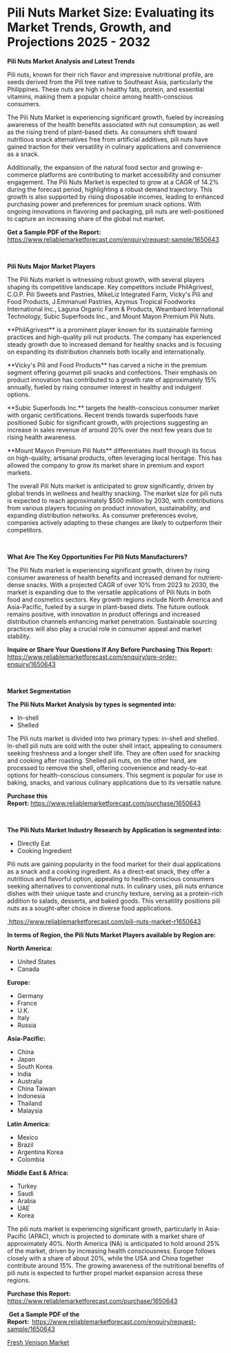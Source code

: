 <p><h1>Pili Nuts Market Size: Evaluating its Market Trends, Growth, and Projections 2025 - 2032</h1></p><p><strong>Pili Nuts Market Analysis and Latest Trends</strong></p>
<p><p>Pili nuts, known for their rich flavor and impressive nutritional profile, are seeds derived from the Pili tree native to Southeast Asia, particularly the Philippines. These nuts are high in healthy fats, protein, and essential vitamins, making them a popular choice among health-conscious consumers. </p><p>The Pili Nuts Market is experiencing significant growth, fueled by increasing awareness of the health benefits associated with nut consumption, as well as the rising trend of plant-based diets. As consumers shift toward nutritious snack alternatives free from artificial additives, pili nuts have gained traction for their versatility in culinary applications and convenience as a snack. </p><p>Additionally, the expansion of the natural food sector and growing e-commerce platforms are contributing to market accessibility and consumer engagement. The Pili Nuts Market is expected to grow at a CAGR of 14.2% during the forecast period, highlighting a robust demand trajectory. This growth is also supported by rising disposable incomes, leading to enhanced purchasing power and preferences for premium snack options. With ongoing innovations in flavoring and packaging, pili nuts are well-positioned to capture an increasing share of the global nut market.</p></p>
<p><strong>Get a Sample PDF of the Report:&nbsp;</strong> <a href="https://www.reliablemarketforecast.com/enquiry/request-sample/1650643?utm_campaign=1134&utm_medium=2&utm_source=Github&utm_content=ia&utm_term=14022025&utm_id=pili-nuts">https://www.reliablemarketforecast.com/enquiry/request-sample/1650643</a></p>
<p>&nbsp;</p>
<p><strong>Pili Nuts Major Market Players</strong></p>
<p><p>The Pili Nuts market is witnessing robust growth, with several players shaping its competitive landscape. Key competitors include PhilAgrivest, C.O.P. Pili Sweets and Pastries, MikeLiz Integrated Farm, Vicky's Pili and Food Products, J.Emmanuel Pastries, Azymus Tropical Foodworks International Inc., Laguna Organic Farm & Products, Weambard International Technology, Subic Superfoods Inc., and Mount Mayon Premium Pili Nuts.</p><p>**PhilAgrivest** is a prominent player known for its sustainable farming practices and high-quality pili nut products. The company has experienced steady growth due to increased demand for healthy snacks and is focusing on expanding its distribution channels both locally and internationally.</p><p>**Vicky's Pili and Food Products** has carved a niche in the premium segment offering gourmet pili snacks and confections. Their emphasis on product innovation has contributed to a growth rate of approximately 15% annually, fueled by rising consumer interest in healthy and indulgent options.</p><p>**Subic Superfoods Inc.** targets the health-conscious consumer market with organic certifications. Recent trends towards superfoods have positioned Subic for significant growth, with projections suggesting an increase in sales revenue of around 20% over the next few years due to rising health awareness.</p><p>**Mount Mayon Premium Pili Nuts** differentiates itself through its focus on high-quality, artisanal products, often leveraging local heritage. This has allowed the company to grow its market share in premium and export markets.</p><p>The overall Pili Nuts market is anticipated to grow significantly, driven by global trends in wellness and healthy snacking. The market size for pili nuts is expected to reach approximately $500 million by 2030, with contributions from various players focusing on product innovation, sustainability, and expanding distribution networks. As consumer preferences evolve, companies actively adapting to these changes are likely to outperform their competitors.</p></p>
<p>&nbsp;</p>
<p><strong>What Are The Key Opportunities For Pili Nuts Manufacturers?</strong></p>
<p><p>The Pili Nuts market is experiencing significant growth, driven by rising consumer awareness of health benefits and increased demand for nutrient-dense snacks. With a projected CAGR of over 10% from 2023 to 2030, the market is expanding due to the versatile applications of Pili Nuts in both food and cosmetics sectors. Key growth regions include North America and Asia-Pacific, fueled by a surge in plant-based diets. The future outlook remains positive, with innovation in product offerings and increased distribution channels enhancing market penetration. Sustainable sourcing practices will also play a crucial role in consumer appeal and market stability.</p></p>
<p><strong>Inquire or Share Your Questions If Any Before Purchasing This Report:</strong> <a href="https://www.reliablemarketforecast.com/enquiry/pre-order-enquiry/1650643?utm_campaign=1134&utm_medium=2&utm_source=Github&utm_content=ia&utm_term=14022025&utm_id=pili-nuts">https://www.reliablemarketforecast.com/enquiry/pre-order-enquiry/1650643</a></p>
<p>&nbsp;</p>
<p><strong>Market Segmentation</strong></p>
<p><strong>The Pili Nuts Market Analysis by types is segmented into:</strong></p>
<p><ul><li>In-shell</li><li>Shelled</li></ul></p>
<p><p>The Pili nuts market is divided into two primary types: in-shell and shelled. In-shell pili nuts are sold with the outer shell intact, appealing to consumers seeking freshness and a longer shelf life. They are often used for snacking and cooking after roasting. Shelled pili nuts, on the other hand, are processed to remove the shell, offering convenience and ready-to-eat options for health-conscious consumers. This segment is popular for use in baking, snacks, and various culinary applications due to its versatile nature.</p></p>
<p><strong>Purchase this Report:&nbsp;</strong><a href="https://www.reliablemarketforecast.com/purchase/1650643?utm_campaign=1134&utm_medium=2&utm_source=Github&utm_content=ia&utm_term=14022025&utm_id=pili-nuts">https://www.reliablemarketforecast.com/purchase/1650643</a></p>
<p>&nbsp;</p>
<p><strong>The Pili Nuts Market Industry Research by Application is segmented into:</strong></p>
<p><ul><li>Directly Eat</li><li>Cooking Ingredient</li></ul></p>
<p><p>Pili nuts are gaining popularity in the food market for their dual applications as a snack and a cooking ingredient. As a direct-eat snack, they offer a nutritious and flavorful option, appealing to health-conscious consumers seeking alternatives to conventional nuts. In culinary uses, pili nuts enhance dishes with their unique taste and crunchy texture, serving as a protein-rich addition to salads, desserts, and baked goods. This versatility positions pili nuts as a sought-after choice in diverse food applications.</p></p>
<p><a href="https://www.reliablemarketforecast.com/pili-nuts-market-r1650643?utm_campaign=1134&utm_medium=2&utm_source=Github&utm_content=ia&utm_term=14022025&utm_id=pili-nuts">&nbsp;https://www.reliablemarketforecast.com/pili-nuts-market-r1650643</a></p>
<p><strong>In terms of Region, the Pili Nuts Market Players available by Region are:</strong></p>
<p>
    <p> <strong> North America: </strong>
        <ul>
            <li>United States</li>
            <li>Canada</li>
        </ul>
        </p> 
    <p> <strong> Europe: </strong>
        <ul>
            <li>Germany</li>
            <li>France</li>
            <li>U.K.</li>
            <li>Italy</li>
            <li>Russia</li>
        </ul>
        </p> 
    <p> <strong> Asia-Pacific: </strong>
        <ul>
            <li>China</li>
            <li>Japan</li>
            <li>South Korea</li>
            <li>India</li>
            <li>Australia</li>
            <li>China Taiwan</li>
            <li>Indonesia</li>
            <li>Thailand</li>
            <li>Malaysia</li>
        </ul>
        </p> 
    <p> <strong> Latin America: </strong>
        <ul>
            <li>Mexico</li>
            <li>Brazil</li>
            <li>Argentina Korea</li>
            <li>Colombia</li>
        </ul>
        </p> 
    <p> <strong> Middle East & Africa: </strong>
        <ul>
            <li>Turkey</li>
            <li>Saudi</li>
            <li>Arabia</li>
            <li>UAE</li>
            <li>Korea</li>
        </ul>
    </p>
    </p>
<p><p>The pili nuts market is experiencing significant growth, particularly in Asia-Pacific (APAC), which is projected to dominate with a market share of approximately 40%. North America (NA) is anticipated to hold around 25% of the market, driven by increasing health consciousness. Europe follows closely with a share of about 20%, while the USA and China together contribute around 15%. The growing awareness of the nutritional benefits of pili nuts is expected to further propel market expansion across these regions.</p></p>
<p><strong>Purchase this Report: </strong><a href="https://www.reliablemarketforecast.com/purchase/1650643?utm_campaign=1134&utm_medium=2&utm_source=Github&utm_content=ia&utm_term=14022025&utm_id=pili-nuts">https://www.reliablemarketforecast.com/purchase/1650643</a></p>
<p>&nbsp;<strong>Get a Sample PDF of the Report:&nbsp;&nbsp;</strong><a href="https://www.reliablemarketforecast.com/enquiry/request-sample/1650643?utm_campaign=1134&utm_medium=2&utm_source=Github&utm_content=ia&utm_term=14022025&utm_id=pili-nuts">https://www.reliablemarketforecast.com/enquiry/request-sample/1650643</a></p>
<p><strong></strong></p>
<p><p><a href="https://github.com/BryceTownsendr/Market-Research-Report-List-7/blob/main/fresh-venison-market.md?utm_campaign=1134&utm_medium=2&utm_source=Github&utm_content=ia&utm_term=14022025&utm_id=pili-nuts">Fresh Venison Market</a></p></p>